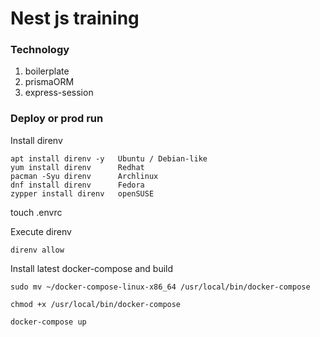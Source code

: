 # Nest js training

### Technology 

1) boilerplate
2) prismaORM
3) express-session

### Deploy or prod run

Install direnv

```
apt install direnv -y   Ubuntu / Debian-like  
yum install direnv      Redhat  
pacman -Syu direnv      Archlinux  
dnf install direnv      Fedora  
zypper install direnv   openSUSE  
```

touch .envrc


Execute direnv

``` direnv allow ```  

Install latest docker-compose and build  

``` 
sudo mv ~/docker-compose-linux-x86_64 /usr/local/bin/docker-compose 

chmod +x /usr/local/bin/docker-compose 
```

 ``` 
docker-compose up 
 ```  
